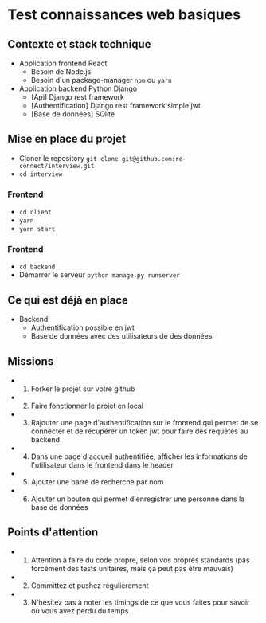 # Test connaissances web basiques

## Contexte et stack technique

- Application frontend React
  - Besoin de Node.js
  - Besoin d'un package-manager `npm` ou `yarn`
- Application backend Python Django
  - [Api] Django rest framework
  - [Authentification] Django rest framework simple jwt
  - [Base de données] SQlite

## Mise en place du projet

- Cloner le repository `git clone git@github.com:re-connect/interview.git`
- `cd interview`

### Frontend

- `cd client`
- `yarn`
- `yarn start`

### Frontend

- `cd backend`
- Démarrer le serveur `python manage.py runserver`

## Ce qui est déjà en place

- Backend
  - Authentification possible en jwt
  - Base de données avec des utilisateurs de des données

## Missions

- 1. Forker le projet sur votre github
- 2. Faire fonctionner le projet en local
- 3. Rajouter une page d'authentification sur le frontend qui permet de se connecter et de récupérer un token jwt pour faire des requêtes au backend
- 4. Dans une page d'accueil authentifiée, afficher les informations de l'utilisateur dans le frontend dans le header
- 5. Ajouter une barre de recherche par nom
- 6. Ajouter un bouton qui permet d'enregistrer une personne dans la base de données

## Points d'attention

- 1. Attention à faire du code propre, selon vos propres standards (pas forcément des tests unitaires, mais ça peut pas être mauvais)
- 2. Committez et pushez régulièrement
- 3. N'hésitez pas à noter les timings de ce que vous faites pour savoir où vous avez perdu du temps
